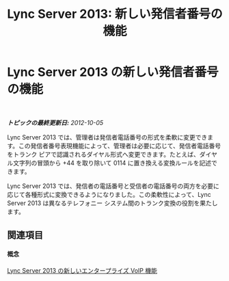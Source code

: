 ﻿---
title: 'Lync Server 2013: 新しい発信者番号の機能'
TOCTitle: 新しい発信者番号の機能
ms:assetid: 1529a207-cba0-4051-870a-f89606b0f3fd
ms:mtpsurl: https://technet.microsoft.com/ja-jp/library/JJ687974(v=OCS.15)
ms:contentKeyID: 49886851
ms.date: 05/19/2016
mtps_version: v=OCS.15
ms.translationtype: HT
---

# Lync Server 2013 の新しい発信者番号の機能

 

_**トピックの最終更新日:** 2012-10-05_

Lync Server 2013 では、管理者は発信者電話番号の形式を柔軟に変更できます。この発信者番号表現機能によって、管理者は必要に応じて、発信者電話番号をトランク ピアで認識されるダイヤル形式へ変更できます。たとえば、ダイヤル文字列の冒頭から +44 を取り除いて 0114 に置き換える変換ルールを記述できます。

Lync Server 2013 では、発信者の電話番号と受信者の電話番号の両方を必要に応じて各種形式に変換できるようになりました。この柔軟性によって、Lync Server 2013 は異なるテレフォニー システム間のトランク変換の役割を果たします。

## 関連項目

#### 概念

[Lync Server 2013 の新しいエンタープライズ VoIP 機能](lync-server-2013-new-enterprise-voice-features.md)

